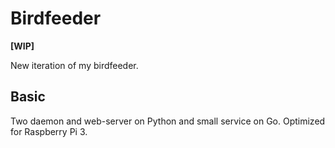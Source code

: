# Birdfeeder

**[WIP]**

New iteration of my birdfeeder.

## Basic
Two daemon and web-server on Python and small service on Go. Optimized for Raspberry Pi 3.
